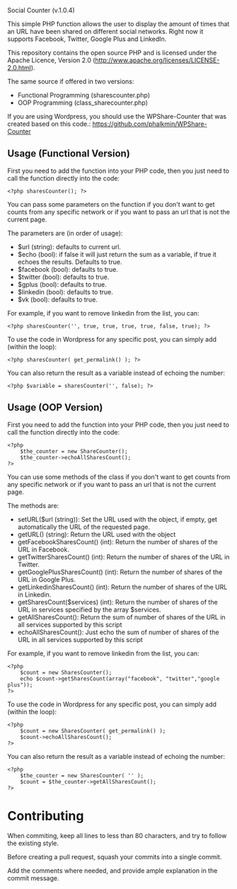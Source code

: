 Social Counter (v.1.0.4)

This simple PHP function allows the user to display the amount of times
that an URL have been shared on different social networks. Right now it
supports Facebook, Twitter, Google Plus and LinkedIn.

This repository contains the open source PHP and is licensed under the
Apache Licence, Version 2.0 (http://www.apache.org/licenses/LICENSE-2.0.html).

The same source if offered in two versions:
- Functional Programming (sharescounter.php)
- OOP Programming (class_sharecounter.php)

If you are using Wordpress, you should use the WPShare-Counter that was created
based on this code.:
https://github.com/phalkmin/WPShare-Counter


Usage (Functional Version)
--------------------------

First you need to add the function into your PHP code, then you just need
to call the function directly into the code:

	<?php sharesCounter(); ?>

You can pass some parameters on the function if you don't want to get counts
from any specific network or if you want to pass an url that is not the current
page.

The parameters are (in order of usage):

- $url (string): defaults to current url.
- $echo (bool): if false it will just return the sum as a variable, if true it
echoes the results. Defaults to true.
- $facebook (bool): defaults to true.
- $twitter (bool): defaults to true.
- $gplus (bool): defaults to true.
- $linkedin (bool): defaults to true.
- $vk (bool): defaults to true.


For example, if you want to remove linkedin from the list, you can:

	<?php sharesCounter('', true, true, true, true, false, true); ?>


To use the code in Wordpress for any specific post, you can simply add (within
the loop):

	<?php sharesCounter( get_permalink() ); ?>


You can also return the result as a variable instead of echoing the number:

	<?php $variable = sharesCounter('', false); ?>

Usage (OOP Version)
-------------------

First you need to add the function into your PHP code, then you just need
to call the function directly into the code:

	<?php 
		$the_counter = new ShareCounter();
		$the_counter->echoAllSharesCount();
	?>

You can use some methods of the class if you don't want to get counts
from any specific network or if you want to pass an url that is not the current
page.

The methods are:

- setURL($url (string)): Set the URL used with the object, if empty, get automatically the URL of the requested page.
- getURL() (string): Return the URL used with the object
- getFacebookSharesCount() (int): Return the number of shares of the URL in Facebook.
- getTwitterSharesCount() (int): Return the number of shares of the URL in Twitter.
- getGooglePlusSharesCount() (int): Return the number of shares of the URL in Google Plus.
- getLinkedinSharesCount() (int): Return the number of shares of the URL in Linkedin.
- getSharesCount($services) (int): Return the number of shares of the URL in services specified by the array $services.
- getAllSharesCount(): Return the sum of number of shares of the URL in all services supported by this script
- echoAllSharesCount(): Just echo the sum of number of shares of the URL in all services supported by this script

For example, if you want to remove linkedin from the list, you can:

	<?php 
		$count = new SharesCounter();
		echo $count->getSharesCount(array("facebook", "twitter","google plus"));
	?>


To use the code in Wordpress for any specific post, you can simply add (within
the loop):

	<?php 
		$count = new SharesCounter( get_permalink() );
		$count->echoAllSharesCount();
	?>


You can also return the result as a variable instead of echoing the number:

	<?php 
		$the_counter = new SharesCounter( '' );
		$count = $the_counter->getAllSharesCount();
	?>


Contributing
===========

When commiting, keep all lines to less than 80 characters, and try to
follow the existing style.

Before creating a pull request, squash your commits into a single commit.

Add the comments where needed, and provide ample explanation in the
commit message.